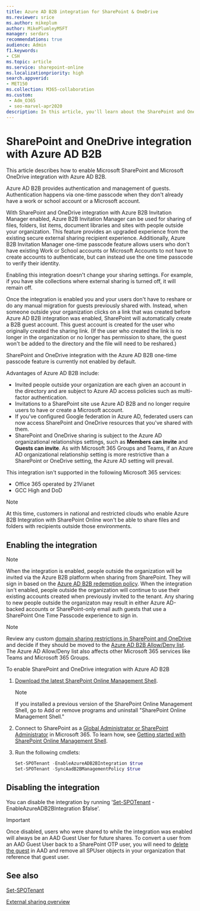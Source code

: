 ```yaml
---
title: Azure AD B2B integration for SharePoint & OneDrive
ms.reviewer: srice
ms.author: mikeplum
author: MikePlumleyMSFT
manager: serdars
recommendations: true
audience: Admin
f1.keywords:
- CSH
ms.topic: article
ms.service: sharepoint-online
ms.localizationpriority: high
search.appverid:
- MET150
ms.collection: M365-collaboration
ms.custom:
 - Adm_O365
 - seo-marvel-apr2020
description: In this article, you'll learn about the SharePoint and OneDrive integration with Azure AD B2B.
---
```


# SharePoint and OneDrive integration with Azure AD B2B 

This article describes how to enable Microsoft SharePoint and Microsoft OneDrive integration with Azure AD B2B.

Azure AD B2B provides authentication and management of guests. Authentication happens via one-time passcode when they don't already have a work or school account or a Microsoft account.

With SharePoint and OneDrive integration with Azure B2B Invitation Manager enabled, Azure B2B Invitation Manager can be used for sharing of files, folders, list items, document libraries and sites with people outside your organization. This feature provides an upgraded experience from the existing secure external sharing recipient experience. Additionally, Azure B2B Invitation Manager one-time passcode feature allows users who don't have existing Work or School accounts or Microsoft Accounts to not have to create accounts to authenticate, but can instead use the one time passcode to verify their identity.

Enabling this integration doesn't change your sharing settings. For example, if you have site collections where external sharing is turned off, it will remain off.

Once the integration is enabled you and your users don't have to reshare or do any manual migration for guests previously shared with. Instead, when someone outside your organization clicks on a link that was created before Azure AD B2B integration was enabled, SharePoint will automatically create a B2B guest account. This guest account is created for the user who originally created the sharing link. (If the user who created the link is no longer in the organization or no longer has permission to share, the guest won't be added to the directory and the file will need to be reshared.)

SharePoint and OneDrive integration with the Azure AD B2B one-time passcode feature is currently not enabled by default.

Advantages of Azure AD B2B include:
- Invited people outside your organization are each given an account in the directory and are subject to Azure AD access policies such as multi-factor authentication.
- Invitations to a SharePoint site use Azure AD B2B and no longer require users to have or create a Microsoft account.
- If you've configured Google federation in Azure AD, federated users can now access SharePoint and OneDrive resources that you've shared with them.
- SharePoint and OneDrive sharing is subject to the Azure AD organizational relationships settings, such as **Members can invite** and **Guests can invite**. As with Microsoft 365 Groups and Teams, if an Azure AD organizational relationship setting is more restrictive than a SharePoint or OneDrive setting, the Azure AD setting will prevail.

This integration isn't supported in the following Microsoft 365 services:
- Office 365 operated by 21Vianet
- GCC High and DoD

 > [!NOTE]
 > At this time, customers in national and restricted clouds who enable Azure B2B Integration with SharePoint Online won't be able to share files and folders with recipients outside those environments.

## Enabling the integration

 > [!NOTE]
 > When the integration is enabled, people outside the organization will be invited via the Azure B2B platform when sharing from SharePoint. They will sign in based on the [Azure AD B2B redemption policy](/azure/active-directory/external-identities/redemption-experience#invitation-redemption-flow).
> When the integration isn't enabled, people outside the organization will continue to use their existing accounts created when previously invited to the tenant. Any sharing to new people outside the organizaton may result in either Azure AD-backed accounts or SharePoint-only email auth guests that use a SharePoint One Time Passcode experience to sign in.

 >[!NOTE]
 > Review any custom [domain sharing restrictions in SharePoint and OneDrive](/sharepoint/restricted-domains-sharing) and decide if they should be moved to the [Azure AD B2B Allow/Deny list](/azure/active-directory/external-identities/allow-deny-list). The Azure AD Allow/Deny list also affects other Microsoft 365 services like Teams and Microsoft 365 Groups.

To enable SharePoint and OneDrive integration with Azure AD B2B

1. [Download the latest SharePoint Online Management Shell](https://go.microsoft.com/fwlink/p/?LinkId=255251).

    > [!NOTE]
    > If you installed a previous version of the SharePoint Online Management Shell, go to Add or remove programs and uninstall "SharePoint Online Management Shell." 

2. Connect to SharePoint as a [Global Administrator or SharePoint Administrator](./sharepoint-admin-role.md) in Microsoft 365. To learn how, see [Getting started with SharePoint Online Management Shell](/powershell/sharepoint/sharepoint-online/connect-sharepoint-online).

3. Run the following cmdlets:

   ```PowerShell
   Set-SPOTenant -EnableAzureADB2BIntegration $true
   Set-SPOTenant -SyncAadB2BManagementPolicy $true
   ```

## Disabling the integration

You can disable the integration by running '[Set-SPOTenant](/powershell/module/sharepoint-online/Set-SPOTenant) -EnableAzureADB2BIntegration $false'. 

> [!Important]
> Once disabled, users who were shared to while the integration was enabled will always be an AAD Guest User for future shares. To convert a user from an AAD Guest User back to a SharePoint OTP user, you will need to [delete the guest](/sharepoint/remove-users#delete-a-guest-from-the-microsoft-365-admin-center) in AAD and remove all SPUser objects in your organization that reference that guest user.  

## See also

[Set-SPOTenant](/powershell/module/sharepoint-online/set-spotenant)

[External sharing overview](./external-sharing-overview.md)

